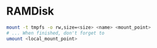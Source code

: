 # RAMDisk
```bash
mount -t tmpfs -o rw,size=<size> <name> <mount_point>
# ... When finished, don't forget to
umount <local_mount_point>
```
